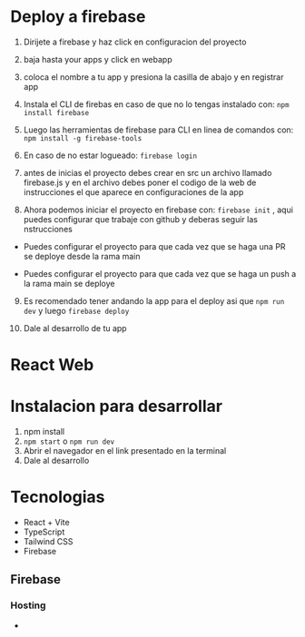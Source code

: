 # Deploy a firebase
1. Dirijete a firebase y haz click en configuracion del proyecto

2. baja hasta your apps y click en webapp

3. coloca el nombre a tu app y presiona la casilla de abajo y en registrar app

4. Instala el CLI de firebas en caso de que no lo tengas instalado con: ``` npm install firebase ```

5. Luego las herramientas de firebase para CLI en linea de comandos con: ``` npm install -g firebase-tools ```

6. En caso de no estar logueado: ``` firebase login ```

7. antes de inicias el proyecto debes crear en src un archivo llamado firebase.js y en el archivo debes poner el codigo de la web de instrucciones el que aparece en configuraciones de la app

8. Ahora podemos iniciar el proyecto en firebase con: ``` firebase init ``` , aqui puedes configurar que trabaje con github y deberas seguir las nstrucciones

* Puedes configurar el proyecto para que cada vez que se haga una PR se deploye desde la rama main

* Puedes configurar el proyecto para que cada vez que se haga un push a la rama main se deploye

9. Es recomendado tener andando la app para el deploy asi que ```npm run dev``` y luego ```firebase deploy```

10. Dale al desarrollo de tu app
 

# React Web

# Instalacion para desarrollar
1. npm install
2. ```npm start``` o ```npm run dev```
3. Abrir el navegador en el link presentado en la terminal
4. Dale al desarrollo


# Tecnologias

* React + Vite
* TypeScript
* Tailwind CSS
* Firebase

## Firebase
### Hosting
* 